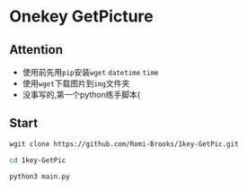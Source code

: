 # Onekey GetPicture
## Attention
- 使用前先用`pip`安装`wget` `datetime` `time`
- 使用`wget`下载图片到`img`文件夹
- 没事写的,第一个python练手脚本(
## Start
```bash
wgit clone https://github.com/Romi-Brooks/1key-GetPic.git

cd 1key-GetPic

python3 main.py
